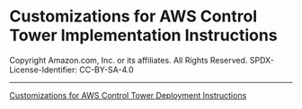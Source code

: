 # Customizations for AWS Control Tower Implementation Instructions<!-- omit in toc -->

Copyright Amazon.com, Inc. or its affiliates. All Rights Reserved. SPDX-License-Identifier: CC-BY-SA-4.0

---

[Customizations for AWS Control Tower Deployment Instructions](../../../../docs/CFCT-DEPLOYMENT-INSTRUCTIONS.md)
